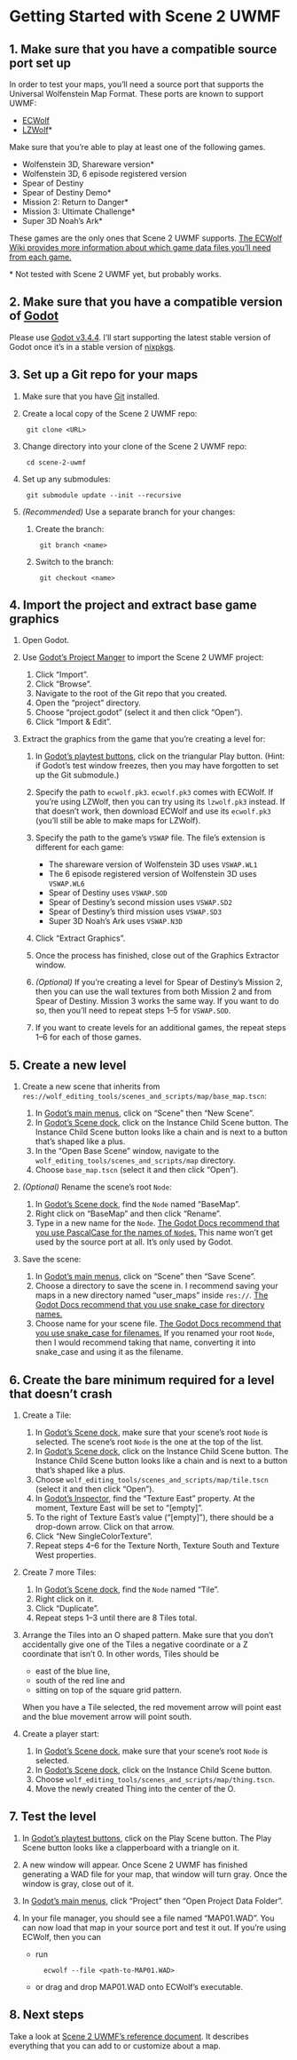 # Getting Started with Scene 2 UWMF

## 1. Make sure that you have a compatible source port set up

In order to test your maps, you’ll need a source port that supports the
Universal Wolfenstein Map Format. These ports are known to support UWMF:

- [ECWolf]
- [LZWolf]\*

Make sure that you’re able to play at least one of the following games.

- Wolfenstein 3D, Shareware version\*
- Wolfenstein 3D, 6 episode registered version
- Spear of Destiny
- Spear of Destiny Demo\*
- Mission 2: Return to Danger\*
- Mission 3: Ultimate Challenge\*
- Super 3D Noah’s Ark\*

These games are the only ones that Scene 2 UWMF supports. [The ECWolf Wiki
provides more information about which game data files you’ll need from each
game.](https://maniacsvault.net/ecwolf/wiki/Game_data)

\* Not tested with Scene 2 UWMF yet, but probably works.

## 2. Make sure that you have a compatible version of [Godot]

Please use [Godot v3.4.4](https://downloads.tuxfamily.org/godotengine/3.4.4/).
I’ll start supporting the latest stable version of Godot once it’s in a stable
version of [nixpkgs](https://github.com/NixOS/nixpkgs).

## 3. Set up a Git repo for your maps

1. Make sure that you have [Git](https://git-scm.com/) installed.
2. Create a local copy of the Scene 2 UWMF repo:

		git clone <URL>

3. Change directory into your clone of the Scene 2 UWMF repo:

		cd scene-2-uwmf

4. Set up any submodules:

		git submodule update --init --recursive

5. _(Recommended)_ Use a separate branch for your changes:

	1. Create the branch:

			git branch <name>

	2. Switch to the branch:

			git checkout <name>

## 4. Import the project and extract base game graphics

1. Open Godot.
2. Use [Godot’s Project Manger] to import the Scene 2 UWMF project:

	1. Click “Import”.
	2. Click “Browse”.
	3. Navigate to the root of the Git repo that you created.
	4. Open the “project” directory.
	5. Choose “project.godot” (select it and then click “Open”).
	6. Click “Import & Edit”.

3. Extract the graphics from the game that you’re creating a level for:

	1. In [Godot’s playtest buttons][editor vocab], click on the triangular Play
	button. (Hint: if Godot’s test window freezes, then you may have
	forgotten to set up the Git submodule.)
	2. Specify the path to `ecwolf.pk3`. `ecwolf.pk3` comes with ECWolf. If
	you’re using LZWolf, then you can try using its `lzwolf.pk3` instead. If
	that doesn’t work, then download ECWolf and use its `ecwolf.pk3` (you’ll
	still be able to make maps for LZWolf).
	3. Specify the path to the game’s `VSWAP` file. The file’s extension is
	different for each game:

		- The shareware version of Wolfenstein 3D uses `VSWAP.WL1`
		- The 6 episode registered version of Wolfenstein 3D uses `VSWAP.WL6`
		- Spear of Destiny uses `VSWAP.SOD`
		- Spear of Destiny’s second mission uses `VSWAP.SD2`
		- Spear of Destiny’s third mission uses `VSWAP.SD3`
		- Super 3D Noah’s Ark uses `VSWAP.N3D`

	4. Click “Extract Graphics”.
	5. Once the process has finished, close out of the Graphics Extractor
	window.
	6. _(Optional)_ If you’re creating a level for Spear of Destiny’s
	Mission 2, then you can use the wall textures from both Mission 2 and
	from Spear of Destiny. Mission 3 works the same way. If you want to do
	so, then you’ll need to repeat steps 1–5 for `VSWAP.SOD`.
	7. If you want to create levels for an additional games, the repeat steps
	1–6 for each of those games.

## 5. Create a new level

1. Create a new scene that inherits from
`res://wolf_editing_tools/scenes_and_scripts/map/base_map.tscn`:

	1. In [Godot’s main menus][editor vocab], click on “Scene” then “New
	Scene”.
	2. In [Godot’s Scene dock][first look], click on the Instance Child
	Scene button. The Instance Child Scene button looks like a chain and is
	next to a button that’s shaped like a plus.
	3. In the “Open Base Scene” window, navigate to the
	`wolf_editing_tools/scenes_and_scripts/map` directory.
	4. Choose `base_map.tscn` (select it and then click “Open”).

2. _(Optional)_ Rename the scene’s root `Node`:

	1. In [Godot’s Scene dock][first look], find the `Node` named “BaseMap”.
	2. Right click on “BaseMap” and then click “Rename”.
	3. Type in a new name for the `Node`. [The Godot Docs recommend that you
	use PascalCase for the names of `Node`s.][style guide] This name won’t
	get used by the source port at all. It’s only used by Godot.

3. Save the scene:

	1. In [Godot’s main menus][editor vocab], click on “Scene” then “Save
	Scene”.
	2. Choose a directory to save the scene in. I recommend saving your maps
	in a new directory named “user_maps” inside `res://`. [The Godot Docs
	recommend that you use snake_case for directory names.][style guide]
	3. Choose name for your scene file. [The Godot Docs recommend that you
	use snake_case for filenames.][style guide] If you renamed your root
	`Node`, then I would recommend taking that name, converting it into
	snake_case and using it as the filename.

## 6. Create the bare minimum required for a level that doesn’t crash

1. Create a Tile:

	1. In [Godot’s Scene dock][first look], make sure that your scene’s root
	`Node` is selected. The scene’s root `Node` is the one at the top of the
	list.
	2. In [Godot’s Scene dock][first look], click on the Instance Child
	Scene button. The Instance Child Scene button looks like a chain and is
	next to a button that’s shaped like a plus.
	3. Choose `wolf_editing_tools/scenes_and_scripts/map/tile.tscn` (select
	it and then click “Open”).
	4. In [Godot’s Inspector][first look], find the “Texture East” property.
	At the moment, Texture East will be set to “[empty]”.
	5. To the right of Texture East’s value (“[empty]”), there should be a
	drop-down arrow. Click on that arrow.
	6. Click “New SingleColorTexture”.
	7. Repeat steps 4–6 for the Texture North, Texture South and Texture
	West properties.

2. Create 7 more Tiles:

	1. In [Godot’s Scene dock][first look], find the `Node` named “Tile”.
	2. Right click on it.
	3. Click “Duplicate”.
	4. Repeat steps 1–3 until there are 8 Tiles total.

3. Arrange the Tiles into an O shaped pattern. Make sure that you don’t
accidentally give one of the Tiles a negative coordinate or a Z coordinate
that isn’t 0. In other words, Tiles should be

	- east of the blue line,
	- south of the red line and
	- sitting on top of the square grid pattern.

	When you have a Tile selected, the red movement arrow will point east
	and the blue movement arrow will point south.

4. Create a player start:

	1. In [Godot’s Scene dock][first look], make sure that your scene’s root
	`Node` is selected.
	2. In [Godot’s Scene dock][first look], click on the Instance Child
	Scene button.
	3. Choose `wolf_editing_tools/scenes_and_scripts/map/thing.tscn`.
	4. Move the newly created Thing into the center of the O.

## 7. Test the level

1. In [Godot’s playtest buttons][editor vocab], click on the Play Scene button.
The Play Scene button looks like a clapperboard with a triangle on it.
2. A new window will appear. Once Scene 2 UWMF has finished generating a WAD
file for your map, that window will turn gray. Once the window is gray, close
out of it.
3. In [Godot’s main menus][editor vocab], click “Project” then “Open Project
Data Folder”.
4. In your file manager, you should see a file named “MAP01.WAD”. You can now
load that map in your source port and test it out. If you’re using ECWolf, then
you can

	- run

			ecwolf --file <path-to-MAP01.WAD>

	- or drag and drop MAP01.WAD onto ECWolf’s executable.

## 8. Next steps

Take a look at [Scene 2 UWMF’s reference document](Reference.md). It describes
everything that you can add to or customize about a map.

[ECWolf]: https://maniacsvault.net/ecwolf/
[editor vocab]: https://docs.godotengine.org/en/3.4/community/contributing/docs_writing_guidelines.html#common-vocabulary-to-use-in-godot-s-documentation
[first look]: https://docs.godotengine.org/en/3.4/getting_started/introduction/first_look_at_the_editor.html#id1
[Godot]: https://godotengine.org/
[LZWolf]: https://bitbucket.org/linuxwolf6/lzwolf/src/master/
[Godot’s Project Manger]: https://docs.godotengine.org/en/3.4/getting_started/introduction/first_look_at_the_editor.html#the-project-manager
[style guide]: https://docs.godotengine.org/en/3.4/tutorials/best_practices/project_organization.html?highlight=PascalCase#style-guide
